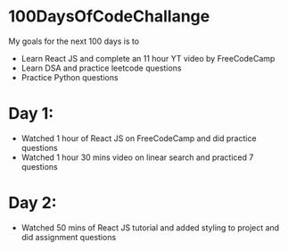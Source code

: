 # 100DaysOfCodeChallange

My goals for the next 100 days is to 
- Learn React JS and complete an 11 hour YT video by FreeCodeCamp
- Learn DSA and practice leetcode questions
- Practice Python questions

# Day 1:
- Watched 1 hour of React JS on FreeCodeCamp and did practice questions
- Watched 1 hour 30 mins video on linear search and practiced 7 questions

# Day 2:
- Watched 50 mins of React JS tutorial and added styling to project and did assignment questions

